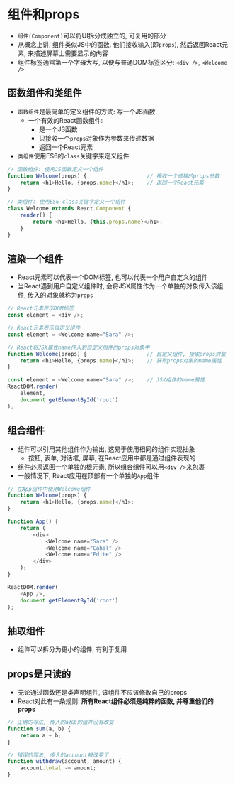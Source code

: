 # 组件和props

* `组件(Component)`可以将UI拆分成独立的, 可复用的部分
* 从概念上讲, 组件类似JS中的函数. 他们接收输入(即`props`), 然后返回React元素, 来描述屏幕上需要显示的内容
* 组件标签通常第一个字母大写, 以便与普通DOM标签区分: `<div />`, `<Welcome />`


## 函数组件和类组件

* `函数组件`是最简单的定义组件的方式: 写一个JS函数
    - 一个有效的React函数组件:
        - 是一个JS函数
        - 只接收一个`props`对象作为参数来传递数据
        - 返回一个React元素
* `类组件`使用ES6的`class`关键字来定义组件


```javascript
// 函数组件: 使用JS函数定义一个组件
function Welcome(props) {                   // 接收一个单独的props参数
    return <h1>Hello, {props.name}</h1>;    // 返回一个React元素
}

// 类组件: 使用ES6 class关键字定义一个组件
class Welcome extends React.Component {
    render() {
        return <h1>Hello, {this.props.name}</h1>;
    }
}
```

## 渲染一个组件

* React元素可以代表一个DOM标签, 也可以代表一个用户自定义的组件
* 当React遇到用户自定义组件时, 会将JSX属性作为一个单独的对象传入该组件, 传入的对象就称为`props`

```javascript
// React元素表示DOM标签
const element = <div />;

// React元素表示自定义组件
const element = <Welcome name="Sara" />;

// React将JSX属性name传入到自定义组件的props对象中
function Welcome(props) {                   // 自定义组件, 接收props对象
    return <h1>Hello, {props.name}</h1>;    // 获取props对象的name属性
}

const element = <Welcome name="Sara" />;    // JSX组件的name属性
ReactDOM.render(
    element,
    document.getElementById('root')
);
```


## 组合组件

* 组件可以引用其他组件作为输出, 这易于使用相同的组件实现抽象
    - 按钮, 表单, 对话框, 屏幕, 在React应用中都是通过组件表现的
* 组件必须返回一个单独的根元素, 所以组合组件可以用`<div />`来包裹
* 一般情况下, React应用在顶部有一个单独的`App`组件

```javascript
// 在App组件中使用Welcome组件
function Welcome(props) {
    return <h1>Hello, {props.name}</h1>;
}

function App() {
    return (
        <div>
            <Welcome name="Sara" />
            <Welcome name="Cahal" />
            <Welcome name="Edite" />
        </div>
    );
}

ReactDOM.render(
    <App />,
    document.getElementById('root')
);
```

## 抽取组件

* 组件可以拆分为更小的组件, 有利于复用


## props是只读的

* 无论通过函数还是类声明组件, 该组件不应该修改自己的props
* React对此有一条规则: **所有React组件必须是纯粹的函数, 并尊重他们的props**

```javascript
// 正确的写法, 传入的a和b的值并没有改变
function sum(a, b) {
    return a + b;
}

// 错误的写法, 传入的account被改变了
function withdraw(account, amount) {
    account.total -= amount;
}
```
